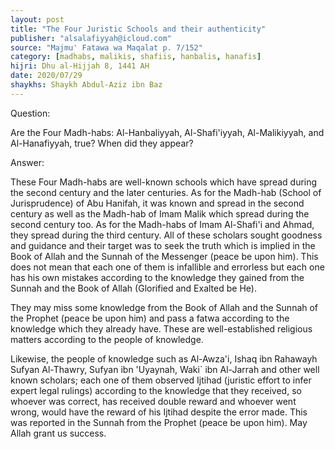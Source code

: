 ```yaml
---
layout: post
title: "The Four Juristic Schools and their authenticity"
publisher: "alsalafiyyah@icloud.com"
source: "Majmu' Fatawa wa Maqalat p. 7/152"
category: [madhabs, malikis, shafiis, hanbalis, hanafis]
hijri: Dhu al-Hijjah 8, 1441 AH
date: 2020/07/29
shaykhs: Shaykh Abdul-Aziz ibn Baz
---
```


Question: 

Are the Four Madh-habs: Al-Hanbaliyyah, Al-Shafi'iyyah, Al-Malikiyyah, and Al-Hanafiyyah, true? When did they appear?

Answer:

These Four Madh-habs are well-known schools which have spread during the second century and the later centuries. As for the Madh-hab (School of Jurisprudence) of Abu Hanifah, it was known and spread in the second century as well as the Madh-hab of Imam Malik which spread during the second century too. As for the Madh-habs of Imam Al-Shafi'i and Ahmad, they spread during the third century. All of these scholars sought goodness and guidance and their target was to seek the truth which is implied in the Book of Allah and the Sunnah of the Messenger (peace be upon him). This does not mean that each one of them is infallible and errorless but each one has his own mistakes according to the knowledge they gained from the Sunnah and the Book of Allah (Glorified and Exalted be He).

They may miss some knowledge from the Book of Allah and the Sunnah of the Prophet (peace be upon him) and pass a fatwa according to the knowledge which they already have. These are well-established religious matters according to the people of knowledge.

Likewise, the people of knowledge such as Al-Awza'i, Ishaq ibn Rahawayh Sufyan Al-Thawry, Sufyan ibn 'Uyaynah, Waki` ibn Al-Jarrah and other well known scholars; each one of them observed Ijtihad (juristic effort to infer expert legal rulings) according to the knowledge that they received, so whoever was correct, has received double reward and whoever went wrong, would have the reward of his Ijtihad despite the error made. This was reported in the Sunnah from the Prophet (peace be upon him). May Allah grant us success.
